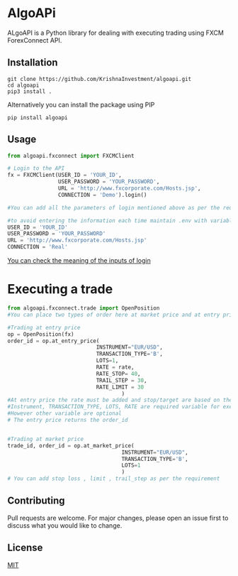 # AlgoAPi

ALgoAPI is a Python library for dealing with executing trading using FXCM ForexConnect API.

## Installation

```Clone
git clone https://github.com/KrishnaInvestment/algoapi.git
cd algoapi
pip3 install . 
```
Alternatively you can install the package using PIP
```
pip install algoapi

```

## Usage

```python
from algoapi.fxconnect import FXCMClient

# Login to the API
fx = FXCMClient(USER_ID = 'YOUR_ID',
                USER_PASSWORD = 'YOUR_PASSWORD', 
                URL = 'http://www.fxcorporate.com/Hosts.jsp',
                CONNECTION = 'Demo').login()

#You can add all the parameters of login mentioned above as per the requirements

#to avoid entering the information each time maintain .env with variables
USER_ID = 'YOUR_ID'
USER_PASSWORD = 'YOUR_PASSWORD'
URL = 'http://www.fxcorporate.com/Hosts.jsp'
CONNECTION = 'Real'

```

[You can check the meaning of the inputs of login](https://fxcodebase.com/bin/forexconnect/1.6.0/python/forexconnect.ForexConnect.ForexConnect.login.html)

# Executing a trade
```python
from algoapi.fxconnect.trade import OpenPosition
#You can place two types of order here at market price and at entry price

#Trading at entry price
op = OpenPosition(fx)
order_id = op.at_entry_price(
                            INSTRUMENT="EUR/USD",
                            TRANSACTION_TYPE='B',
                            LOTS=1,
                            RATE = rate,
                            RATE_STOP= 40,
                            TRAIL_STEP = 30,
                            RATE_LIMIT = 30
                                    )
#At entry price the rate must be added and stop/target are based on the pip value
#Instrument, TRANSACTION_TYPE, LOTS, RATE are required variable for executing entry trade
#However other variable are optional
# The entry price returns the order_id


#Trading at market price
trade_id, order_id = op.at_market_price(
                                    INSTRUMENT="EUR/USD",
                                    TRANSACTION_TYPE='B',
                                    LOTS=1
                                    )
# You can add stop loss , limit , trail_step as per the requirement
```

## Contributing

Pull requests are welcome. For major changes, please open an issue first
to discuss what you would like to change.


## License

[MIT](https://choosealicense.com/licenses/mit/)